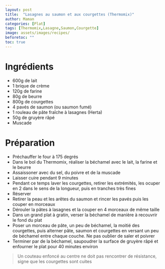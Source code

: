 ```yaml
---
layout: post
title:  "Lasagnes au saumon et aux courgettes (Thermomix)"
author: Maman
categories: [Plat]
tags: [Thermomix,Lasagne,Saumon,Courgette]
image: assets/images/recipes/
beforetoc: ""
toc: true
---
```


# Ingrédients 
* 600g de lait
* 1 brique de crème
* 120g de farine
* 80g de beurre
* 800g de courgettes
* 4 pavés de saumon (ou saumon fumé)
* 1 rouleau de pâte fraîche à lasagnes (Herta)
* 50g de gruyère râpé
* Muscade

# Préparation
* Préchauffer le four à 175 degrés
* Dans le bol du Thermomix, réaliser la béchamel avec le lait, la farine et le beurre
* Assaissoner avec du sel, du poivre et de la muscade
* Laisser cuire pendant 9 minutes
* Pendant ce temps laver les courgettes, retirer les extrémités, les ocuper en 2 dans le sens de la longueur, puis en tranches très fines
* Réserver
* Retirer la peau et les arêtes du saumon et rincer les pavés puis les couper en morceaux
* Dérouler la pâtes à lasagnes et la couper en 4 morceaux de même taille
* Dans un grand plat à gratin, verser la béchamel de manière à recouvrir le fond du plat
* Poser un morceau de pâte, un peu de béchamel, la moitié des courgettes, puis alterner pâte, saumon et courgettes en versant un peu de béchamel entre chaque couche. Ne pas oublier de saler et poivrer
* Terminer par de la béchamel, saupoudrer la surface de gruyère râpé et enfourner le plat pour 40 minutes environ
> Un couteau enfoncé au centre ne doit pas rencontrer de résistance, signe que les courgettes sont cuites